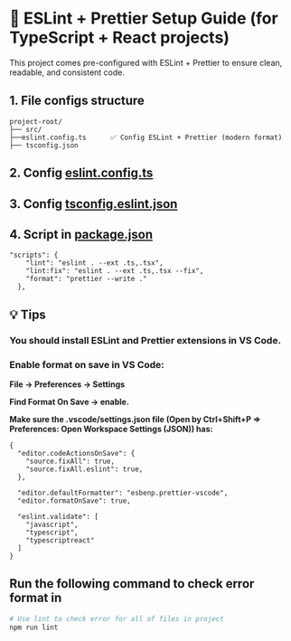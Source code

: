 # 🔧 ESLint + Prettier Setup Guide (for TypeScript + React projects)

This project comes pre-configured with ESLint + Prettier to ensure clean, readable, and consistent code.

## 1. File configs structure

```
project-root/
├── src/
├──eslint.config.ts      ✅ Config ESLint + Prettier (modern format)
├── tsconfig.json
```

## 2. Config [eslint.config.ts](./eslint.config.js)

## 3. Config [tsconfig.eslint.json](./tsconfig.eslint.json)

## 4. Script in [package.json](./package.json)

```
"scripts": {
    "lint": "eslint . --ext .ts,.tsx",
    "lint:fix": "eslint . --ext .ts,.tsx --fix",
    "format": "prettier --write ."
  },
```

## 💡 Tips
### You should install ESLint and Prettier extensions in VS Code.
### Enable format on save in VS Code:

**File → Preferences → Settings**

**Find Format On Save → enable.**

**Make sure the .vscode/settings.json file (Open by Ctrl+Shift+P => Preferences: Open Workspace Settings (JSON)) has:**
```
{
  "editor.codeActionsOnSave": {
    "source.fixAll": true,                
    "source.fixAll.eslint": true,
  },

  "editor.defaultFormatter": "esbenp.prettier-vscode",
  "editor.formatOnSave": true,          

  "eslint.validate": [
    "javascript",
    "typescript",
    "typescriptreact"
  ]
}

```

## Run the following command to check error format in 

```bash
# Use lint to check error for all of files in project
npm run lint
```
